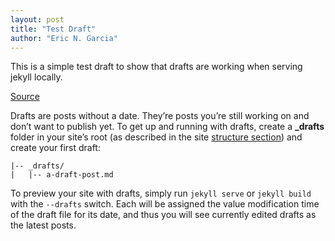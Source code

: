 ```yaml
---
layout: post
title: "Test Draft"
author: "Eric N. Garcia"
---
```


This is a simple test draft to show that drafts are working when serving jekyll locally.

[Source](https://jekyllrb.com/docs/drafts/)

Drafts are posts without a date. They’re posts you’re still working on and don’t want to publish yet. To get up and running with drafts, create a **_drafts** folder in your site’s root (as described in the site [structure section](https://jekyllrb.com/docs/structure/)) and create your first draft:

```
|-- _drafts/
|   |-- a-draft-post.md
```

To preview your site with drafts, simply run `jekyll serve` or `jekyll build` with the `--drafts` switch. Each will be assigned the value modification time of the draft file for its date, and thus you will see currently edited drafts as the latest posts.
